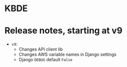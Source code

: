 KBDE
===


# Release notes, starting at v9

- `v9`:
  - Changes API client lib
  - Changes AWS variable names in Django settings
  - Django `DEBUG` default `False`
